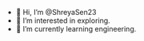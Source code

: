 - 👋 Hi, I’m @ShreyaSen23
- 👀 I’m interested in exploring. 
- 🌱 I’m currently learning engineering. 
<!---
ShreyaSen23/ShreyaSen23 is a ✨ special ✨ repository because its `README.md` (this file) appears on your GitHub profile.
You can click the Preview link to take a look at your changes.
--->
